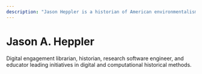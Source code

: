 ```yaml
---
description: "Jason Heppler is a historian of American environmentalism and the twentieth-century United States."
---
```


<h1 class="u-h1-decorate">Jason A. Heppler</h1>

<p class="u-lead">Digital engagement librarian, historian, research software engineer, and educator leading initiatives in digital and computational historical methods.</p>